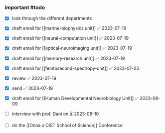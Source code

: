 ### important #todo 

- [x] look through the different departments
- [x] draft email for [[marine-biophysics unit]] ✅ 2023-07-19
- [x] draft email for [[neural-computation unit]] ✅ 2023-07-19
- [x] draft email for [[optical-neuroimaging unit]] ✅ 2023-07-19
- [x] draft email for [[memory-research unit]] ✅ 2023-07-19
- [x] draft email for [[femtosecond-spectropy-unit]] ✅ 2023-07-23
- [x] review ✅ 2023-07-19
- [x] send ✅ 2023-07-19
- [x] draft email for [[Human Developmental Neurobiology Unit]] ✅ 2023-08-09

- [ ] interview with prof. Dani on ⏳ 2023-08-10 
- [ ] do the [[Onna x OIST School of Science]] Conference